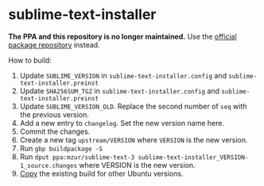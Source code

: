 # sublime-text-installer

**The PPA and this repository is no longer maintained.** Use the [official package repository](https://www.sublimetext.com/docs/3/linux_repositories.html#apt) instead.

How to build:

1. Update `SUBLIME_VERSION` in `sublime-text-installer.config` and `sublime-text-installer.preinst`
2. Update `SHA256SUM_TGZ` in `sublime-text-installer.config` and `sublime-text-installer.preinst`
3. Update `SUBLIME_VERSION_OLD`. Replace the second number of `seq` with the previous version.
4. Add a new entry to `changelog`. Set the new version name here.
5. Commit the changes.
6. Create a new tag `upstream/VERSION` where `VERSION` is the new version.
7. Run `gbp buildpackage -S`
8. Run `dput ppa:mzur/sublime-text-3 sublime-text-installer_VERSION-1_source.changes` where VERSION is the new version.
9. [Copy](https://askubuntu.com/a/30146/281685) the existing build for other Ubuntu versions.
